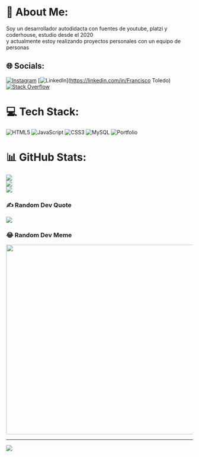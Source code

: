 # 💫 About Me:
Soy un desarrollador autodidacta con fuentes de youtube, platzi y coderhouse, estudio desde el 2020 <br>y actualmente estoy realizando proyectos personales con un equipo de personas


## 🌐 Socials:
[![Instagram](https://img.shields.io/badge/Instagram-%23E4405F.svg?logo=Instagram&logoColor=white)](https://instagram.com/Francisco_Toledo44) [![LinkedIn](https://img.shields.io/badge/LinkedIn-%230077B5.svg?logo=linkedin&logoColor=white)](https://linkedin.com/in/Francisco Toledo) [![Stack Overflow](https://img.shields.io/badge/-Stackoverflow-FE7A16?logo=stack-overflow&logoColor=white)](https://stackoverflow.com/users/Francisco44) 

# 💻 Tech Stack:
![HTML5](https://img.shields.io/badge/html5-%23E34F26.svg?style=for-the-badge&logo=html5&logoColor=white) ![JavaScript](https://img.shields.io/badge/javascript-%23323330.svg?style=for-the-badge&logo=javascript&logoColor=%23F7DF1E) ![CSS3](https://img.shields.io/badge/css3-%231572B6.svg?style=for-the-badge&logo=css3&logoColor=white) ![MySQL](https://img.shields.io/badge/mysql-%2300f.svg?style=for-the-badge&logo=mysql&logoColor=white) ![Portfolio](https://img.shields.io/badge/Portfolio-%23000000.svg?style=for-the-badge&logo=firefox&logoColor=#FF7139)
# 📊 GitHub Stats:
![](https://github-readme-stats.vercel.app/api?username=Franchesco44&theme=dark&hide_border=false&include_all_commits=false&count_private=false)<br/>
![](https://github-readme-streak-stats.herokuapp.com/?user=Franchesco44&theme=dark&hide_border=false)<br/>
![](https://github-readme-stats.vercel.app/api/top-langs/?username=Franchesco44&theme=dark&hide_border=false&include_all_commits=false&count_private=false&layout=compact)

### ✍️ Random Dev Quote
![](https://quotes-github-readme.vercel.app/api?type=horizontal&theme=radical)

### 😂 Random Dev Meme
<img src="https://random-memer.herokuapp.com/" width="512px"/>

---
[![](https://visitcount.itsvg.in/api?id=Franchesco44&icon=0&color=0)](https://visitcount.itsvg.in)

<!-- Proudly created with GPRM ( https://gprm.itsvg.in ) -->
